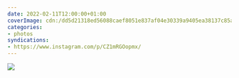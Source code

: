 ```yaml
---
date: 2022-02-11T12:00:00+01:00
coverImage: cdn:/dd5d21318ed56088caef8051e837af04e30339a9405ea38137c85a4793373627
categories:
- photos
syndications:
- https://www.instagram.com/p/CZ1mRGOopmx/
---
```


![](cdn:/dd5d21318ed56088caef8051e837af04e30339a9405ea38137c85a4793373627?class=fw)
